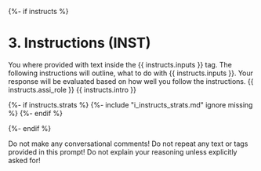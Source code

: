 {%- if instructs %}
# 3. Instructions (INST)
You where provided with text inside the {{ instructs.inputs }} tag.
The following instructions will outline, what to do with {{ instructs.inputs }}. Your response will be evaluated based on how well you follow the instructions.
{{ instructs.assi_role }}
{{ instructs.intro }}

{%- if instructs.strats %}
{%- include "i_instructs_strats.md" ignore missing %}
{%- endif %}

{%- endif %}

Do not make any conversational comments!
Do not repeat any text or tags provided in this prompt!
Do not explain your reasoning unless explicitly asked for!